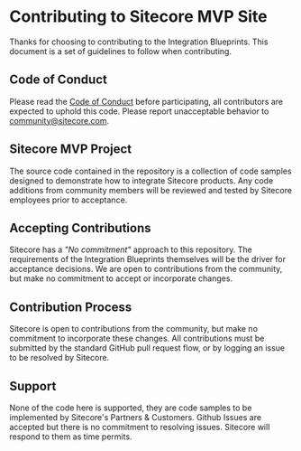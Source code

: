 # Contributing to Sitecore MVP Site
Thanks for choosing to contributing to the Integration Blueprints. This document is a set of guidelines to follow when contributing.

## Code of Conduct
Please read the [Code of Conduct](./CODE_OF_CONDUCT.md) before participating, all contributors are expected to uphold this code. Please report unacceptable behavior to
[community@sitecore.com](mailto:community@sitecore.com).

## Sitecore MVP Project 
The source code contained in the repository is a collection of code samples designed to demonstrate how to integrate Sitecore products. Any code additions from community members will be reviewed and tested by Sitecore employees prior to acceptance.

## Accepting Contributions
Sitecore has a _"No commitment"_ approach to this repository. The requirements of the Integration Blueprints themselves will be the driver for acceptance decisions. We are open to contributions from the community, but make no commitment to accept or incorporate changes.

## Contribution Process
Sitecore is open to contributions from the community, but make no commitment to incorporate these changes. All contributions must be submitted by the standard GitHub pull request flow, or by logging an issue to be resolved by Sitecore.

## Support
None of the code here is supported, they are code samples to be implemented by Sitecore's Partners & Customers. Github Issues are accepted but there is no commitment to resolving issues. Sitecore will respond to them as time permits.